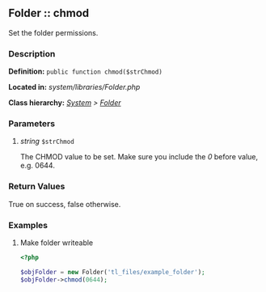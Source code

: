
Folder :: chmod
-------------------------------------------

Set the folder permissions.


### Description ###

**Definition:** `public function chmod($strChmod)`

**Located in:** *system/libraries/Folder.php*

**Class hierarchy:** *[System](../System.md) > [Folder](../Folder.md)*


### Parameters ###

1. *string* `$strChmod`

	The CHMOD value to be set. Make sure you include the *0* before value, e.g. 0644.


### Return Values ###

True on success, false otherwise.


### Examples ###

1. Make folder writeable

	```php
	<?php

	$objFolder = new Folder('tl_files/example_folder');
	$objFolder->chmod(0644);
	```


